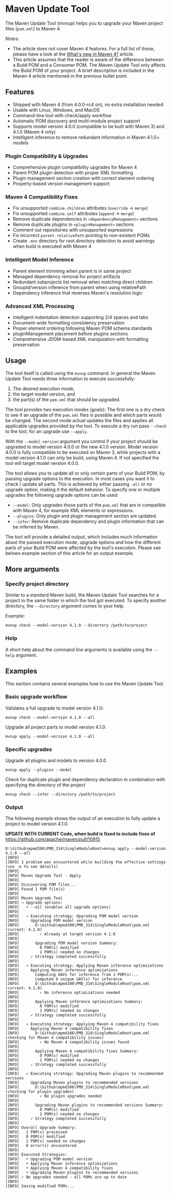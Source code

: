 # Maven Update Tool

<!--
Licensed to the Apache Software Foundation (ASF) under one
or more contributor license agreements.  See the NOTICE file
distributed with this work for additional information
regarding copyright ownership.  The ASF licenses this file
to you under the Apache License, Version 2.0 (the
"License"); you may not use this file except in compliance
with the License.  You may obtain a copy of the License at

http://www.apache.org/licenses/LICENSE-2.0

Unless required by applicable law or agreed to in writing,
software distributed under the License is distributed on an
"AS IS" BASIS, WITHOUT WARRANTIES OR CONDITIONS OF ANY
KIND, either express or implied.  See the License for the
specific language governing permissions and limitations
under the License.
-->

The Maven Update Tool (mvnup) helps you to upgrade your Maven project files (`pom.xml`) to Maven 4.

*Notes*: 

- The article does not cover Maven 4 features.
  For a full list of those, please have a look at the [What's new in Maven 4?](./whatsnewinmaven4.html) article.
- This article assumes that the reader is aware of the difference between a Build POM and a Consumer POM.
  The Maven Update Tool only affects the Build POM of your project.
  A brief description is included in the Maven 4 article mentioned in the previous bullet point.


<!--MACRO{toc|fromDepth=2}-->

## Features
 
- Shipped with Maven 4 (from 4.0.0-rc4 on), no extra installation needed
- Usable with Linux, Windows, and MacOS
- Command-line tool with check/apply workflow
- Automatic POM discovery and multi-module project support
- Supports model version 4.0.0 (compatible to be built with Maven 3) and 4.1.0 (Maven 4 only)
- Intelligent inference to remove redundant information in Maven 4.1.0+ models

### Plugin Compatibility & Upgrades
 
- Comprehensive plugin compatibility upgrades for Maven 4
- Parent POM plugin detection with proper XML formatting
- Plugin management section creation with correct element ordering
- Property-based version management support

### Maven 4 Compatibility Fixes

- Fix unsupported `combine.children` attributes (`override` → `merge`)
- Fix unsupported `combine.self` attributes (`append` → `merge`)
- Remove duplicate dependencies in `<dependencyManagement>` sections
- Remove duplicate plugins in `<pluginManagement>` sections
- Comment out repositories with unsupported expressions
- Fix incorrect `parent.relativePath` pointing to non-existent POMs
- Create `.mvn` directory for root directory detection to avoid warnings when build is executed with Maven 4

### Intelligent Model Inference

- Parent element trimming when parent is in same project
- Managed dependency removal for project artifacts
- Redundant subprojects list removal when matching direct children
- GroupId/version inference from parent when using relativePath
- Dependency inference that reverses Maven's resolution logic

### Advanced XML Processing

- Intelligent indentation detection supporting 2/4 spaces and tabs
- Document-wide formatting consistency preservation
- Proper element ordering following Maven POM schema standards
- pluginManagement placement before plugins sections
- Comprehensive JDOM-based XML manipulation with formatting preservation


## Usage

The tool itself is called using the `mvnup` command.
In general the Maven Update Tool needs three information to execute successfully:

1. The desired execution mode,
2. the target model version, and
3. the part(s) of the `pom.xml` that should be upgraded.

The tool provides two execution modes (goals):
The first one is a dry check to see if an upgrade of the `pom.xml` files is possible and which parts would be changed.
The second mode actual updates the files and applies all applicable upgrades provided by the tool.
To execute a dry run pass `--check` to the tool, for an upgrade use `--apply`. 

With the `--model-version` argument you control if your project should be upgraded to model version 4.0.0 or the new 4.1.0 version.
Model version 4.0.0 is fully compatible to be executed on Maven 3, while projects with a model version 4.1.0 can only be build, using Maven 4.
If not specified the tool will target model version 4.0.0. 

The tool allows you to update all or only certain parts of your Build POM, by passing upgrade options to the execution.
In most cases you want it to check / update all parts.
This is achieved by either passing `-all` or no upgrade option, making it the default behavior. 
To specify one or multiple upgrades the following upgrade options can be used:

- `--model`: Only upgrades those parts of the `pom.xml` that are in compatible with Maven 4, for example XML elements or expressions.
- `--plugins`: Only plugin and plugin management section are updated.
- `--infer`: Remove duplicate dependency and plugin information that can be inferred by Maven.

The tool will provide a detailed output, which includes much information about the passed execution mode, upgrade options and how the different parts of your Build POM were affected by the tool's execution.
Please see belows example section of this article for an output example.

## More arguments

### Specify project directory
Similar to a standard Maven build, the Maven Update Tool searches for a project in the same folder in which the tool got executed.
To specify another directory, the `--directory` argument comes to your help.

Example:
```
mvnup check --model-version 4.1.0 --directory /path/to/project
```

### Help
A short help about the command line arguments is available using the `--help` argument.


## Examples

This section contains several examples how to use the Maven Update Tool.

### Basic upgrade workflow

Validates a full upgrade to model version 4.1.0: 
```
mvnup check --model-version 4.1.0 --all
```

Upgrade all project parts to model version 4.1.0:
```
mvnup apply --model-version 4.1.0 --all
```

### Specific upgrades

Upgrade all plugins and models to version 4.0.0

```
mvnup apply --plugins --model
```

Check for duplicate plugin and dependency declaration in combination with specifying the directory of the project
```
mvnup check --infer --directory /path/to/project
```

### Output

The following example shows the output of an execution to fully update a project to model version 4.1.0.


**UPDATE WITH CURRENT Code, when build is fixed to include fixes of** https://github.com/apache/maven/pull/10915

```
D:\Github\mpmd386\PMD_314\SingleModuleRoot>mvnup apply --model-version 4.1.0 --all
[INFO]
[INFO] 1 problem was encountered while building the effective settings (use -e to see details)
[INFO]
[INFO] Maven Upgrade Tool - Apply
[INFO]
[INFO] Discovering POM files...
[INFO] Found 1 POM file(s)
[INFO]
[INFO] Maven Upgrade Tool
[INFO] → Upgrade options:
[INFO]   • --all (enables all upgrade options)
[INFO]
[INFO]   → Executing strategy: Upgrading POM model version
[INFO]     Upgrading POM model version
[INFO]       D:\Github\mpmd386\PMD_314\SingleModuleRoot\pom.xml (current: 4.1.0)
[INFO]         ✓ Already at target version 4.1.0
[INFO]
[INFO]       Upgrading POM model version Summary:
[INFO]         0 POM(s) modified
[INFO]         1 POM(s) needed no changes
[INFO]     ✓ Strategy completed successfully
[INFO]
[INFO]   → Executing strategy: Applying Maven inference optimizations
[INFO]     Applying Maven inference optimizations
[INFO]       Computing GAVs for inference from 1 POM(s)...
[INFO]       Computed 0 unique GAV(s) for inference
[INFO]       D:\Github\mpmd386\PMD_314\SingleModuleRoot\pom.xml (current: 4.1.0)
[INFO]         ✓ No inference optimizations needed
[INFO]
[INFO]       Applying Maven inference optimizations Summary:
[INFO]         0 POM(s) modified
[INFO]         1 POM(s) needed no changes
[INFO]     ✓ Strategy completed successfully
[INFO]
[INFO]   → Executing strategy: Applying Maven 4 compatibility fixes
[INFO]     Applying Maven 4 compatibility fixes
[INFO]       D:\Github\mpmd386\PMD_314\SingleModuleRoot\pom.xml (checking for Maven 4 compatibility issues)
[INFO]         ✓ No Maven 4 compatibility issues found
[INFO]
[INFO]       Applying Maven 4 compatibility fixes Summary:
[INFO]         0 POM(s) modified
[INFO]         1 POM(s) needed no changes
[INFO]     ✓ Strategy completed successfully
[INFO]
[INFO]   → Executing strategy: Upgrading Maven plugins to recommended versions
[INFO]     Upgrading Maven plugins to recommended versions
[INFO]       D:\Github\mpmd386\PMD_314\SingleModuleRoot\pom.xml (checking for plugin upgrades)
[INFO]         ✓ No plugin upgrades needed
[INFO]
[INFO]       Upgrading Maven plugins to recommended versions Summary:
[INFO]         0 POM(s) modified
[INFO]         1 POM(s) needed no changes
[INFO]     ✓ Strategy completed successfully
[INFO]
[INFO] Overall Upgrade Summary:
[INFO]   1 POM(s) processed
[INFO]   0 POM(s) modified
[INFO]   1 POM(s) needed no changes
[INFO]   0 error(s) encountered
[INFO]
[INFO] Executed Strategies:
[INFO]   • Upgrading POM model version
[INFO]   • Applying Maven inference optimizations
[INFO]   • Applying Maven 4 compatibility fixes
[INFO]   • Upgrading Maven plugins to recommended versions
[INFO] ✓ No upgrades needed - all POMs are up to date
[INFO]
[INFO] Saving modified POMs...

```